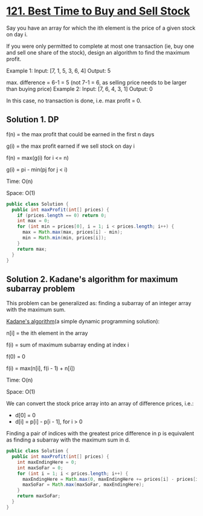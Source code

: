# [121. Best Time to Buy and Sell Stock](https://leetcode.com/problems/best-time-to-buy-and-sell-stock/)

Say you have an array for which the ith element is the price of a given stock on day i.

If you were only permitted to complete at most one transaction (ie, buy one and sell one share of the stock), design an algorithm to find the maximum profit.

Example 1:
Input: [7, 1, 5, 3, 6, 4]
Output: 5

max. difference = 6-1 = 5 (not 7-1 = 6, as selling price needs to be larger than buying price)
Example 2:
Input: [7, 6, 4, 3, 1]
Output: 0

In this case, no transaction is done, i.e. max profit = 0.

## Solution 1. DP

f(n) = the max profit that could be earned in the first n days

g(i) = the max profit earned if we sell stock on day i

f(n) = max(g(i) for i <= n)

g(i) = pi - min(pj for j < i)

Time: O(n)

Space: O(1)

```java
public class Solution {
  public int maxProfit(int[] prices) {
    if (prices.length == 0) return 0;
    int max = 0;
    for (int min = prices[0], i = 1; i < prices.length; i++) {
      max = Math.max(max, prices[i] - min);
      min = Math.min(min, prices[i]);
    }
    return max;
  }
}
```

## Solution 2. Kadane's algorithm for maximum subarray problem

This problem can be generalized as: finding a subarray of an integer array with the maximum sum.

[Kadane's algorithm](https://en.wikipedia.org/wiki/Maximum_subarray_problem)(a simple dynamic programming solution):

n[i] = the ith element in the array

f(i) = sum of maximum subarray ending at index i

f(0) = 0

f(i) = max(n[i], f(i - 1) + n[i])

Time: O(n)

Space: O(1)

We can convert the stock price array into an array of difference prices, i.e.:

- d[0] = 0
- d[i] = p[i] - p[i - 1], for i > 0

Finding a pair of indices with the greatest price difference in p is equivalent as finding a subarray with the maximum sum in d.

```java
public class Solution {
  public int maxProfit(int[] prices) {
    int maxEndingHere = 0;
    int maxSoFar = 0;
    for (int i = 1; i < prices.length; i++) {
      maxEndingHere = Math.max(0, maxEndingHere += prices[i] - prices[i -1]);
      maxSoFar = Math.max(maxSoFar, maxEndingHere);
    }
    return maxSoFar;
  }
}
```
